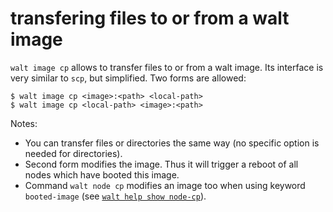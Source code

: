 
# transfering files to or from a walt image

`walt image cp` allows to transfer files to or from a walt image.
Its interface is very similar to `scp`, but simplified. Two forms are allowed:
```
$ walt image cp <image>:<path> <local-path>
$ walt image cp <local-path> <image>:<path>
```

Notes:
- You can transfer files or directories the same way (no specific option is needed for directories).
- Second form modifies the image. Thus it will trigger a reboot of all nodes which have booted this image.
- Command `walt node cp` modifies an image too when using keyword `booted-image` (see [`walt help show node-cp`](node-cp.md)).
